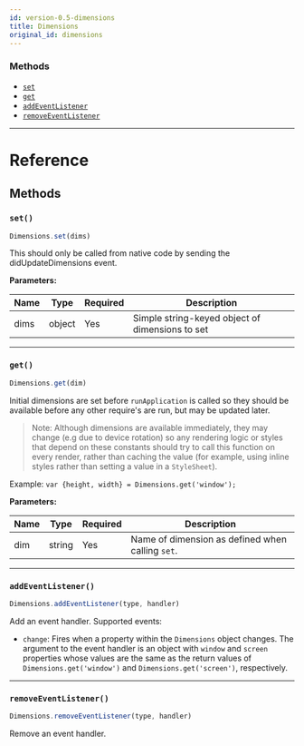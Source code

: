 ```yaml
---
id: version-0.5-dimensions
title: Dimensions
original_id: dimensions
---
```




### Methods

- [`set`](docs/dimensions.html#set)
- [`get`](docs/dimensions.html#get)
- [`addEventListener`](docs/dimensions.html#addeventlistener)
- [`removeEventListener`](docs/dimensions.html#removeeventlistener)




---

# Reference

## Methods

### `set()`

```javascript
Dimensions.set(dims)
```


This should only be called from native code by sending the
didUpdateDimensions event.

**Parameters:**

| Name | Type | Required | Description |
| - | - | - | - |
| dims | object | Yes | Simple string-keyed object of dimensions to set |




---

### `get()`

```javascript
Dimensions.get(dim)
```


Initial dimensions are set before `runApplication` is called so they should
be available before any other require's are run, but may be updated later.

> Note:
> Although dimensions are available immediately, they may change (e.g due to device rotation) so any rendering logic or styles that depend on these constants should try to call this function on every render, rather than caching the value (for example, using inline styles rather than setting a value in a `StyleSheet`).

Example: `var {height, width} = Dimensions.get('window');`

**Parameters:**

| Name | Type | Required | Description |
| - | - | - | - |
| dim | string | Yes | Name of dimension as defined when calling `set`. |





---

### `addEventListener()`

```javascript
Dimensions.addEventListener(type, handler)
```


Add an event handler. Supported events:

- `change`: Fires when a property within the `Dimensions` object changes. The argument
  to the event handler is an object with `window` and `screen` properties whose values
  are the same as the return values of `Dimensions.get('window')` and
  `Dimensions.get('screen')`, respectively.




---

### `removeEventListener()`

```javascript
Dimensions.removeEventListener(type, handler)
```


Remove an event handler.




